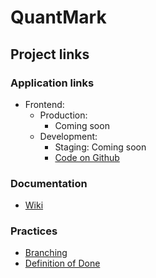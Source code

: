 # QuantMark

## Project links

### Application links
* Frontend:
  * Production:
    * Coming soon
  * Development:
    * Staging: Coming soon
    * [Code on Github](https://github.com/quantum-ohtu/WebMark)
    
### Documentation
* [Wiki](https://github.com/quantum-ohtu/QuantMark/wiki)

### Practices

* [Branching](https://github.com/quantum-ohtu/QuantMark/blob/main/documentation/branching_practices.md)
* [Definition of Done](https://github.com/quantum-ohtu/QuantMark/blob/main/documentation/DoD_practices.md)
